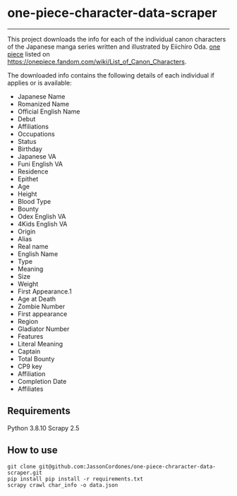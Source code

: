 # one-piece-character-data-scraper
---
This project downloads the info for each of the individual canon characters of the Japanese manga series written and illustrated by Eiichiro Oda. [one piece](https://en.wikipedia.org/wiki/One_Piece) listed on https://onepiece.fandom.com/wiki/List_of_Canon_Characters. 

The downloaded info contains the following details of each individual if applies or is available:
- Japanese Name
- Romanized Name
- Official English Name
- Debut
- Affiliations
- Occupations
- Status
- Birthday
- Japanese VA
- Funi English VA
- Residence
- Epithet
- Age
- Height
- Blood Type
- Bounty
- Odex English VA
- 4Kids English VA
- Origin
- Alias
- Real name
- English Name
- Type
- Meaning
- Size
- Weight
- First Appearance.1
- Age at Death
- Zombie Number
- First appearance
- Region
- Gladiator Number
- Features
- Literal Meaning
- Captain
- Total Bounty
- CP9 key
- Affiliation
- Completion Date
- Affiliates

## Requirements
Python 3.8.10
Scrapy 2.5

## How to use
```
git clone git@github.com:JassonCordones/one-piece-chraracter-data-scraper.git
pip install pip install -r requirements.txt
scrapy crawl char_info -o data.json
```

